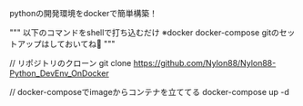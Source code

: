 pythonの開発環境をdockerで簡単構築！

"""
以下のコマンドをshellで打ち込むだけ
※docker docker-compose gitのセットアップはしておいてね💛
"""

// リポジトリのクローン
git clone https://github.com/Nylon88/Nylon88-Python_DevEnv_OnDocker

// docker-composeでimageからコンテナを立ててる
docker-compose up -d

